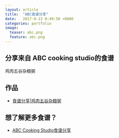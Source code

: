```yaml
---
layout: article
title:  "ABC食谱分享"
date:   2017-9-13 0:49:50 +0800
categories: portfolio
image:
  teaser: abc.png
  feature: abc.png
---
```


## 分享来自 ABC cooking studio的食谱

鸡肉五谷杂粮粥

## 作品

- <a href="https://sylviatang.github.io/portfolio/abccookingweb/index.html" target="_blank">食谱分享|鸡肉五谷杂粮粥</a>

## 想了解更多食谱？
- [ABC Cooking Studio食谱分享](http://www.abc-cooking.com.cn/solution_complex.aspx?FId=n25:25:25)